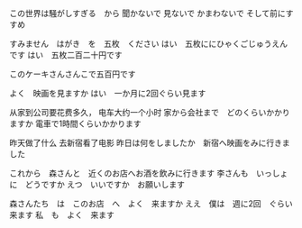 この世界は騒がしすぎる　から
聞かないで
見ないで
かまわないで
そして前にすすめ




すみません　はがき　を　五枚　ください
はい　五枚ににひゃくごじゅうえんです
はい　五枚二百二十円です

このケーキさんさんこで五百円です


よく　映画を見ますか
はい　一か月に2回ぐらい見ます


从家到公司要花费多久， 电车大约一个小时
家から会社まで　どのくらいかかりますか
電車で1時間くらいかかります

昨天做了什么 去新宿看了电影
昨日は何をしましたか　新宿へ映画をみに行きました

これから　森さんと　近くのお店へお酒を飲みに行きます
李さんも　いっしょに　どうですか
えつ　いいですか　お願いします

森さんたち　は　このお店　へ　よく　来ますか
ええ　僕は　週に2回　ぐらい　来ます
私　も　よく　来ます




